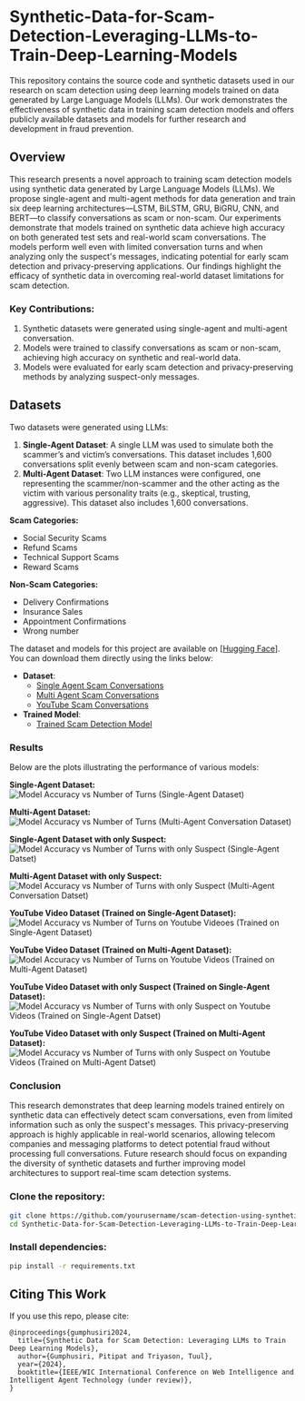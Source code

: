 # Synthetic-Data-for-Scam-Detection-Leveraging-LLMs-to-Train-Deep-Learning-Models

This repository contains the source code and synthetic datasets used in our research on scam detection using deep learning models trained on data generated by Large Language Models (LLMs). Our work demonstrates the effectiveness of synthetic data in training scam detection models and offers publicly available datasets and models for further research and development in fraud prevention.

## Overview

This research presents a novel approach to training scam detection models using synthetic data generated by Large Language Models (LLMs). We propose single-agent and multi-agent methods for data generation and train six deep learning architectures—LSTM, BiLSTM, GRU, BiGRU, CNN, and BERT—to classify conversations as scam or non-scam. Our experiments demonstrate that models trained on synthetic data achieve high accuracy on both generated test sets and real-world scam conversations. The models perform well even with limited conversation turns and when analyzing only the suspect's messages, indicating potential for early scam detection and privacy-preserving applications. Our findings highlight the efficacy of synthetic data in overcoming real-world dataset limitations for scam detection. 

### Key Contributions:
1. Synthetic datasets were generated using single-agent and multi-agent conversation.
2. Models were trained to classify conversations as scam or non-scam, achieving high accuracy on synthetic and real-world data.
3. Models were evaluated for early scam detection and privacy-preserving methods by analyzing suspect-only messages.

## Datasets

Two datasets were generated using LLMs:
1. **Single-Agent Dataset**: A single LLM was used to simulate both the scammer’s and victim’s conversations. This dataset includes 1,600 conversations split evenly between scam and non-scam categories.
2. **Multi-Agent Dataset**: Two LLM instances were configured, one representing the scammer/non-scammer and the other acting as the victim with various personality traits (e.g., skeptical, trusting, aggressive). This dataset also includes 1,600 conversations.

**Scam Categories:**
- Social Security Scams
- Refund Scams
- Technical Support Scams
- Reward Scams

**Non-Scam Categories:**
- Delivery Confirmations
- Insurance Sales
- Appointment Confirmations
- Wrong number

The dataset and models for this project are available on [[Hugging Face](https://huggingface.co/)]. You can download them directly using the links below:
- **Dataset**: 
  - [Single Agent Scam Conversations](https://huggingface.co/datasets/BothBosu/single-agent-scam-conversations)
  - [Multi Agent Scam Conversations](https://huggingface.co/datasets/BothBosu/multi-agent-scam-conversation)
  - [YouTube Scam Conversations](https://huggingface.co/datasets/BothBosu/youtube-scam-conversations)
- **Trained Model**: 
  - [Trained Scam Detection Model](https://huggingface.co/collections/BothBosu/synthetic-data-for-scam-detection-66bd8c555bdd611f9af82511)
  
### Results

Below are the plots illustrating the performance of various models:

**Single-Agent Dataset:**
![Model Accuracy vs  Number of Turns (Single-Agent Dataset)](https://github.com/user-attachments/assets/99d98454-8328-4023-86f9-381294912715)

**Multi-Agent Dataset:**
![Model Accuracy vs  Number of Turns (Multi-Agent Conversation Dataset)](https://github.com/user-attachments/assets/0295faf1-8b07-4beb-8d66-209b71f71ae5)

**Single-Agent Dataset with only Suspect:**
![Model Accuracy vs  Number of Turns with only Suspect (Single-Agent Datset)](https://github.com/user-attachments/assets/51009cd9-9e10-421e-b663-dd2aa8c38f87)

**Multi-Agent Dataset with only Suspect:**
![Model Accuracy vs  Number of Turns with only Suspect (Multi-Agent Conversation Datset)](https://github.com/user-attachments/assets/782ec49c-52b1-4d7e-8fad-e9330792c00a)

**YouTube Video Dataset (Trained on Single-Agent Dataset):**
![Model Accuracy vs  Number of Turns on Youtube Videoes (Trained on Single-Agent Dataset)](https://github.com/user-attachments/assets/de4258ea-8bb7-4e54-9f96-833b6611e3d8)

**YouTube Video Dataset (Trained on Multi-Agent Dataset):**
![Model Accuracy vs  Number of Turns on Youtube Videos (Trained on Multi-Agent Dataset)](https://github.com/user-attachments/assets/81490b2a-71ab-42f6-a65f-929d0fa14c87)

**YouTube Video Dataset with only Suspect (Trained on Single-Agent Dataset):**
![Model Accuracy vs  Number of Turns with only Suspect on Youtube Videos (Trained on Single-Agent Datset)](https://github.com/user-attachments/assets/37da378d-0344-42d6-92c8-844db6ff60e2)

**YouTube Video Dataset with only Suspect (Trained on Multi-Agent Dataset):**
![Model Accuracy vs  Number of Turns with only Suspect on Youtube Videos (Trained on Multi-Agent Datset)](https://github.com/user-attachments/assets/65b27aa1-81da-41cd-907c-21fe3f07ece8)

### Conclusion 
This research demonstrates that deep learning models trained entirely on synthetic data can effectively detect scam conversations, even from limited information such as only the suspect's messages. This privacy-preserving approach is highly applicable in real-world scenarios, allowing telecom companies and messaging platforms to detect potential fraud without processing full conversations. Future research should focus on expanding the diversity of synthetic datasets and further improving model architectures to support real-time scam detection systems.

### Clone the repository:
```bash
git clone https://github.com/yourusername/scam-detection-using-synthetic-data.git
cd Synthetic-Data-for-Scam-Detection-Leveraging-LLMs-to-Train-Deep-Learning-Models
```

### Install dependencies:
```bash
pip install -r requirements.txt
```

## Citing This Work

If you use this repo, please cite:

```
@inproceedings{gumphusiri2024,
  title={Synthetic Data for Scam Detection: Leveraging LLMs to Train Deep Learning Models},
  author={Gumphusiri, Pitipat and Triyason, Tuul},
  year={2024},
  booktitle={IEEE/WIC International Conference on Web Intelligence and Intelligent Agent Technology (under review)},
}
```

